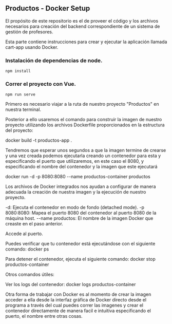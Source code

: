 ## Productos - Docker Setup 

El propósito de este repositorio es el de proveer el código y los archivos necesarios para creación del backend correspondiente de un sistema de gestión de profesores.


Esta parte contiene instrucciones para crear y ejecutar la aplicación llamada cart-app usando Docker.

### Instalación de dependencias de node.
```
npm install
```
### Correr el proyecto con Vue.

```
npm run serve
```


Primero es necesario viajar a la ruta de nuestro proyecto "Productos" en nuestra terminal. 

Posterior a ello usaremos el comando para construir la imagen de nuestro proyecto utilizando los archivos Dockerfile proporcionados en la estructura del proyecto: 

docker build -t productos-app .

Tendremos que esperar unos segundos a que la imagen termine de crearse y una vez creada podemos ejecutarla creando un contenedor para esta y especificando el puerto que utilizaremos, en este caso el 8080, y especificando el nombre del contenedor y la imagen que este ejecutará

docker run -d -p 8080:8080 --name productos-container productos

Los archivos de Docker integrados nos ayudan a configurar de manera adecuada la creación de nuestra imagen y la ejecución de nuestro proyecto.

-d: Ejecuta el contenedor en modo de fondo (detached mode).
-p 8080:8080: Mapea el puerto 8080 del contenedor al puerto 8080 de la máquina host.
--name 
productos: El nombre de la imagen Docker que creaste en el paso anterior.

Accede al puerto. 

Puedes verificar que tu contenedor está ejecutándose con el siguiente comando:
docker ps

Para detener el contenedor, ejecuta el siguiente comando:
docker stop productos-container

Otros comandos útiles:

Ver los logs del contenedor:
docker logs productos-container

Otra forma de trabajar con Docker es al momento de crear la imagen acceder a ella desde la interfaz gráfica de Docker directo desde el programa a través del cual puedes correr las imagenes y crear el contenedor directamente de manera facil e intuitiva especificando el puerto, el nombre entre otras cosas. 







